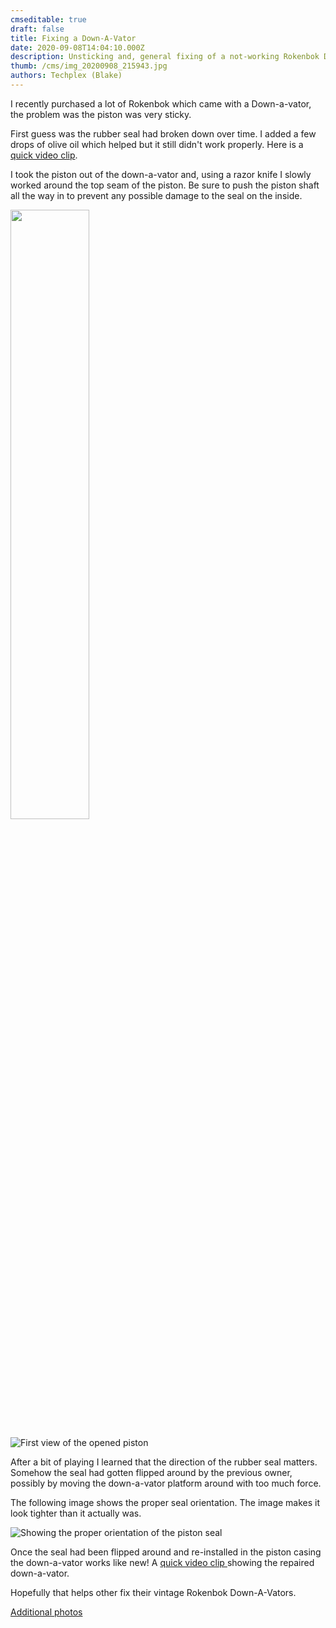 ```yaml
---
cmseditable: true
draft: false
title: Fixing a Down-A-Vator
date: 2020-09-08T14:04:10.000Z
description: Unsticking and, general fixing of a not-working Rokenbok Down-a-vator.
thumb: /cms/img_20200908_215943.jpg
authors: Techplex (Blake)
---
```

I recently purchased a lot of Rokenbok which came with a Down-a-vator, the problem was the piston was very sticky.

First guess was the rubber seal had broken down over time. I added a few drops of olive oil which helped but it still didn't work properly. Here is a [quick video clip](https://photos.app.goo.gl/213A5kauKBFckqhq8).

I took the piston out of the down-a-vator and, using a razor knife I slowly worked around the top seam of the piston. Be sure to push the piston shaft all the way in to prevent any possible damage to the seal on the inside.

<img src="/cms/img_20200908_203029.jpg" width=50% height=50%>

![First view of the opened piston](/cms/img_20200908_203029.jpg "First view of the opened piston")

After a bit of playing I learned that the direction of the rubber seal matters. Somehow the seal had gotten flipped around by the previous owner, possibly by moving the down-a-vator platform around with too much force.

The following image shows the proper seal orientation. The image makes it look tighter than it actually was.

![Showing the proper orientation of the piston seal](/cms/img_20200908_215943.jpg&s200 "Showing the proper orientation of the piston seal")

Once the seal had been flipped around and re-installed in the piston casing the down-a-vator works like new! A [quick video clip ](https://photos.app.goo.gl/gRfB3QQhjh13j6AWA)showing the repaired down-a-vator.

Hopefully that helps other fix their vintage Rokenbok Down-A-Vators.

[Additional photos](https://photos.app.goo.gl/Ni2XCizcGKMvZ7hQ6)
